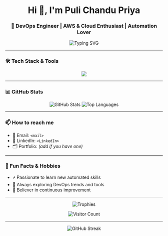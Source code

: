 
<h1 align="center">Hi 👋, I'm Puli Chandu Priya</h1>
<h3 align="center">🚀 DevOps Engineer | AWS & Cloud Enthusiast | Automation Lover</h3>

<p align="center">
  <img src="https://readme-typing-svg.herokuapp.com?font=Fira+Code&weight=700&size=22&pause=1000&center=true&vCenter=true&width=500&lines=Passionate+DevOps+Engineer;Loves+Cloud+Infrastructure+%26+Automation;Always+Learning+New+Skills" alt="Typing SVG" />
</p>

---

### 🛠️ Tech Stack & Tools

<p align="center">
  <img src="https://skillicons.dev/icons?i=aws,linux,bash,terraform,docker,kubernetes,jenkins,ansible,helm,nexus,prometheus,grafana,sonarqube" />
</p>

---

### 📊 GitHub Stats

<p align="center">
  <img src="https://github-readme-stats.vercel.app/api?username=chandupriya&show_icons=true&theme=tokyonight&hide_border=false" alt="GitHub Stats" />
  <img src="https://github-readme-stats.vercel.app/api/top-langs/?username=chandupriya&layout=compact&theme=tokyonight&hide_border=false" alt="Top Languages" />
</p>

---

### 📫 How to reach me

- 📧 Email: `<mail>`
- 💼 LinkedIn: `<LinkedIn>`
- 🗂️ Portfolio: *(add if you have one)*

---

### 🌱 Fun Facts & Hobbies

- ⚡ Passionate to learn new automated skills
- 🧠 Always exploring DevOps trends and tools
- 🎯 Believer in continuous improvement

---

<p align="center">
  <img src="https://github-profile-trophy.vercel.app/?username=chandupriya&theme=onestar&margin-w=15&row=2&column=3" alt="Trophies" />
</p>

<p align="center">
  <img src="https://komarev.com/ghpvc/?username=chandupriya&label=Profile+Views&color=0e75b6&style=flat" alt="Visitor Count" />
</p>

---

<p align="center">
  <img src="https://github-readme-streak-stats.herokuapp.com/?user=chandupriya&theme=tokyonight" alt="GitHub Streak" />
</p>

